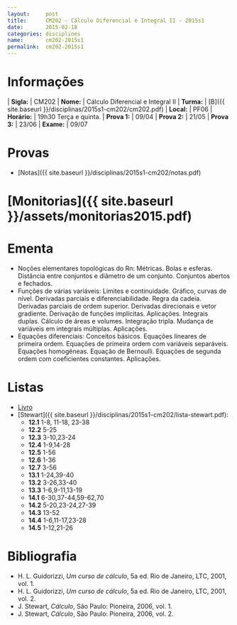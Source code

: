```yaml
---
layout:     post
title:      CM202 - Cálculo Diferencial e Integral II - 2015s1
date:       2015-02-18
categories: disciplines
name:       cm202-2015s1
permalink:  cm202-2015s1
---
```


# Informações

  | **Sigla:**   | CM202
  | **Nome:**    | Cálculo Diferencial e Integral II
  | **Turma:**   | [B]({{ site.baseurl }}/disciplinas/2015s1-cm202/cm202.pdf)
  | **Local:**   | PF06
  | **Horário:** | 19h30 Terça e quinta.
  | **Prova 1:** | 09/04
  | **Prova 2:** | 21/05
  | **Prova 3:** | 23/06
  | **Exame:**   | 09/07

# Provas

  - [Notas]({{ site.baseurl }}/disciplinas/2015s1-cm202/notas.pdf)

# [Monitorias]({{ site.baseurl }}/assets/monitorias2015.pdf)

# Ementa

  - Noções elementares topológicas do Rn: Métricas.  Bolas e esferas.  Distância
    entre conjuntos e diâmetro de um conjunto.  Conjuntos abertos e fechados.
  - Funções de várias variáveis: Limites e continuidade.  Gráfico, curvas de
    nível.  Derivadas parciais e diferenciabilidade.  Regra da cadeia.
    Derivadas parciais de ordem superior.  Derivadas direcionais e vetor
    gradiente.  Derivação de funções implícitas.  Aplicações.  Integrais duplas.
    Cálculo de áreas e volumes.  Integração tripla.  Mudança de variáveis em
    integrais múltiplas.  Aplicações.
  - Equações diferenciais: Conceitos básicos.  Equações lineares de primeira
    ordem.  Equações de primeira ordem com variáveis separáveis.  Equações
    homogêneas.  Equação de Bernoulli.  Equações de segunda ordem com
    coeficientes constantes.  Aplicações.

# Listas

  - [Livro](http://www.clicmates.com.br/arquivosparadonwloads/Calculo%20Vol%202%20%285%20ed%29%20-%20James%20Stewart%20%28em%20portugues%29.pdf)
  - [Stewart]({{ site.baseurl }}/disciplinas/2015s1-cm202/lista-stewart.pdf):
    - **12.1** 1-8, 11-18, 23-38
    - **12.2** 5-25
    - **12.3** 3-10,23-24
    - **12.4** 1-9,14-28
    - **12.5** 1-56
    - **12.6** 1-36
    - **12.7** 3-56
    - **13.1** 1-24,39-40
    - **13.2** 3-26,33-40
    - **13.3** 1-6,9-11,13-19
    - **14.1** 6-30,37-44,59-62,70
    - **14.2** 5-20,23-24,27-39
    - **14.3** 13-52
    - **14.4** 1-6,11-17,23-28
    - **14.5** 1-12,21-26


# Bibliografia

  - H. L. Guidorizzi, _Um curso de cálculo_, 5a ed. Rio de Janeiro, LTC, 2001,
    vol. 1.
  - H. L. Guidorizzi, _Um curso de cálculo_, 5a ed. Rio de Janeiro, LTC, 2001,
    vol. 2.
  - J. Stewart, _Cálculo_, São Paulo: Pioneira, 2006, vol. 1.
  - J. Stewart, _Cálculo_, São Paulo: Pioneira, 2006, vol. 2.
